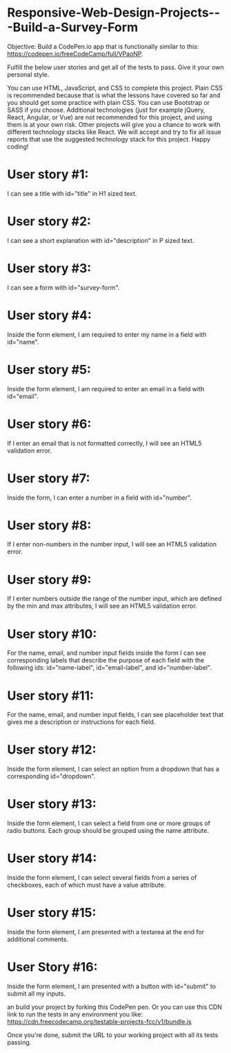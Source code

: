 # Responsive-Web-Design-Projects---Build-a-Survey-Form
Objective: Build a CodePen.io app that is functionally similar to this: https://codepen.io/freeCodeCamp/full/VPaoNP.

Fulfill the below user stories and get all of the tests to pass. Give it your own personal style.

You can use HTML, JavaScript, and CSS to complete this project. Plain CSS is recommended because that is what the lessons have covered so far and you should get some practice with plain CSS. You can use Bootstrap or SASS if you choose. Additional technologies (just for example jQuery, React, Angular, or Vue) are not recommended for this project, and using them is at your own risk. Other projects will give you a chance to work with different technology stacks like React. We will accept and try to fix all issue reports that use the suggested technology stack for this project. Happy coding!

# User story #1:
I can see a title with id="title" in H1 sized text.

# User story #2:
I can see a short explanation with id="description" in P sized text.

# User story #3:
I can see a form with id="survey-form".

# User story #4:
Inside the form element, I am required to enter my name in a field with id="name".

# User story #5:
Inside the form element, I am required to enter an email in a field with id="email".

# User story #6:
If I enter an email that is not formatted correctly, I will see an HTML5 validation error.

# User story #7:
Inside the form, I can enter a number in a field with id="number".

# User story #8:
If I enter non-numbers in the number input, I will see an HTML5 validation error.

# User story #9:
If I enter numbers outside the range of the number input, which are defined by the min and max attributes, I will see an HTML5 validation error.

# User story #10:
For the name, email, and number input fields inside the form I can see corresponding labels that describe the purpose of each field with the following ids: id="name-label", id="email-label", and id="number-label".

# User story #11:
For the name, email, and number input fields, I can see placeholder text that gives me a description or instructions for each field.

# User story #12:
Inside the form element, I can select an option from a dropdown that has a corresponding id="dropdown".

# User story #13:
Inside the form element, I can select a field from one or more groups of radio buttons. Each group should be grouped using the name attribute.

# User story #14:
Inside the form element, I can select several fields from a series of checkboxes, each of which must have a value attribute.

# User story #15:
Inside the form element, I am presented with a textarea at the end for additional comments.

# User Story #16: 
Inside the form element, I am presented with a button with id="submit" to submit all my inputs.

an build your project by forking this CodePen pen. Or you can use this CDN link to run the tests in any environment you like: https://cdn.freecodecamp.org/testable-projects-fcc/v1/bundle.js

Once you're done, submit the URL to your working project with all its tests passing.


